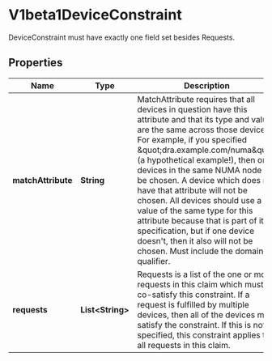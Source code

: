 

# V1beta1DeviceConstraint

DeviceConstraint must have exactly one field set besides Requests.

## Properties

| Name | Type | Description | Notes |
|------------ | ------------- | ------------- | -------------|
|**matchAttribute** | **String** | MatchAttribute requires that all devices in question have this attribute and that its type and value are the same across those devices.  For example, if you specified \&quot;dra.example.com/numa\&quot; (a hypothetical example!), then only devices in the same NUMA node will be chosen. A device which does not have that attribute will not be chosen. All devices should use a value of the same type for this attribute because that is part of its specification, but if one device doesn&#39;t, then it also will not be chosen.  Must include the domain qualifier. |  [optional] |
|**requests** | **List&lt;String&gt;** | Requests is a list of the one or more requests in this claim which must co-satisfy this constraint. If a request is fulfilled by multiple devices, then all of the devices must satisfy the constraint. If this is not specified, this constraint applies to all requests in this claim. |  [optional] |



